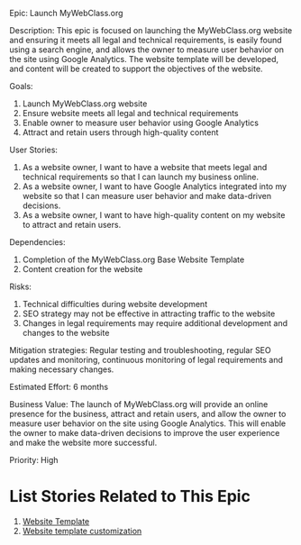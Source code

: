 Epic: Launch MyWebClass.org

Description: This epic is focused on launching the MyWebClass.org website and ensuring it meets all legal and technical requirements, is easily found using a search engine, and allows the owner to measure user behavior on the site using Google Analytics. The website template will be developed, and content will be created to support the objectives of the website.

Goals:
1. Launch MyWebClass.org website
2. Ensure website meets all legal and technical requirements
3. Enable owner to measure user behavior using Google Analytics
4. Attract and retain users through high-quality content

User Stories:
1. As a website owner, I want to have a website that meets legal and technical requirements so that I can launch my business online.
2. As a website owner, I want to have Google Analytics integrated into my website so that I can measure user behavior and make data-driven decisions.
3. As a website owner, I want to have high-quality content on my website to attract and retain users.

Dependencies:
1. Completion of the MyWebClass.org Base Website Template
2. Content creation for the website

Risks:
1. Technical difficulties during website development
2. SEO strategy may not be effective in attracting traffic to the website
3. Changes in legal requirements may require additional development and changes to the website

Mitigation strategies: Regular testing and troubleshooting, regular SEO updates and monitoring, continuous monitoring of legal requirements and making necessary changes.

Estimated Effort: 6 months

Business Value: The launch of MyWebClass.org will provide an online presence for the business, attract and retain users, and allow the owner to measure user behavior on the site using Google Analytics. This will enable the owner to make data-driven decisions to improve the user experience and make the website more successful.

Priority: High

# List Stories Related to This Epic
1. [Website Template](https://github.com/ahg3/mywebclass-agile-docs/blob/97feaafde8996a136edc8c23810dc7dcc802a21a/documentation/theme_1/initiatives/Epic/User%20Stories/Website_Template.md)
2. [Website template customization](https://github.com/ahg3/mywebclass-agile-docs/blob/97feaafde8996a136edc8c23810dc7dcc802a21a/documentation/theme_1/initiatives/Epic/User%20Stories/Website%20template%20customization.md)
